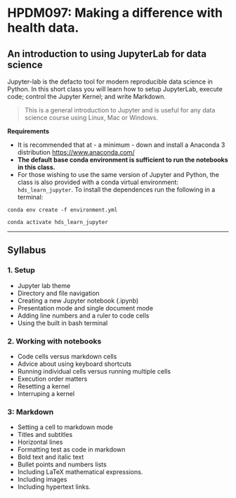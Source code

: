 # HPDM097: Making a difference with health data.  

## An introduction to using JupyterLab for data science

Jupyter-lab is the defacto tool for modern reproducible data science in Python. In this short class you will learn how to setup JupyterLab, execute code; control the Jupyter Kernel; and write Markdown.

> This is a general introduction to Jupyter and is useful for any data science course using Linux, Mac or Windows.

**Requirements**

* It is recommended that at - a minimum - down and install a Anaconda 3 distribution https://www.anaconda.com/
* **The default base conda environment is sufficient to run the notebooks in this class.**
* For those wishing to use the same version of Jupyter and Python, the class is also provided with a conda virtual environment: `hds_learn_jupyter`.  To install the dependences run the following in a terminal:

```
conda env create -f environment.yml

conda activate hds_learn_jupyter
```

---
## Syllabus

### 1. Setup

* Jupyter lab theme
* Directory and file navigation 
* Creating a new Jupyter notebook (.ipynb)
* Presentation mode and single document mode
* Adding line numbers and a ruler to code cells
* Using the built in bash terminal

### 2. Working with notebooks
* Code cells versus markdown cells
* Advice about using keyboard shortcuts
* Running individual cells versus running multiple cells
* Execution order matters
* Resetting a kernel
* Interruping a kernel

### 3: Markdown
* Setting a cell to markdown mode
* Titles and subtitles
* Horizontal lines
* Formatting test as code in markdown
* Bold text and italic text
* Bullet points and numbers lists
* Including LaTeX mathematical expressions.
* Including images 
* Including hypertext links.
